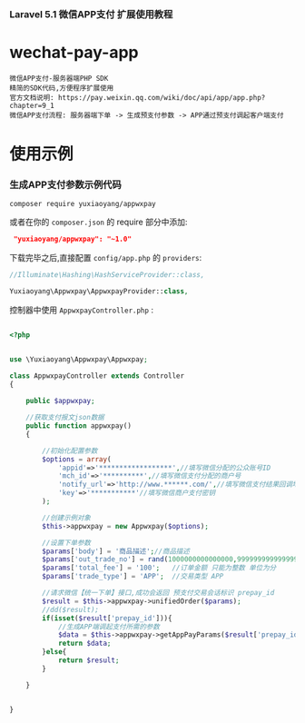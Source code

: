 

### Laravel 5.1 微信APP支付 扩展使用教程

# wechat-pay-app
    微信APP支付-服务器端PHP SDK 
    精简的SDK代码,方便程序扩展使用
    官方文档说明: https://pay.weixin.qq.com/wiki/doc/api/app/app.php?chapter=9_1
    微信APP支付流程: 服务器端下单 -> 生成预支付参数 -> APP通过预支付调起客户端支付
# 使用示例
### 生成APP支付参数示例代码

```
composer require yuxiaoyang/appwxpay
```

或者在你的 `composer.json` 的 require 部分中添加:
```json
 "yuxiaoyang/appwxpay": "~1.0"
```

下载完毕之后,直接配置 `config/app.php` 的 `providers`:

```php
//Illuminate\Hashing\HashServiceProvider::class,

Yuxiaoyang\Appwxpay\AppwxpayProvider::class,
```
控制器中使用 `AppwxpayController.php` :


```php

<?php


use \Yuxiaoyang\Appwxpay\Appwxpay;

class AppwxpayController extends Controller
{
    
    public $appwxpay;

    //获取支付报文json数据
    public function appwxpay()
    {

        //初始化配置参数
        $options = array(
            'appid'=>'******************',//填写微信分配的公众账号ID
            'mch_id'=>'**********',//填写微信支付分配的商户号
            'notify_url'=>'http://www.******.com/',//填写微信支付结果回调地址
            'key'=>'***********'//填写微信商户支付密钥
        );

        //创建示例对象
        $this->appwxpay = new Appwxpay($options);

        //设置下单参数
        $params['body'] = '商品描述';//商品描述
        $params['out_trade_no'] = rand(1000000000000000,9999999999999999);	//自定义的订单号
        $params['total_fee'] = '100';	//订单金额 只能为整数 单位为分
        $params['trade_type'] = 'APP';	//交易类型 APP

        //请求微信【统一下单】接口,成功会返回 预支付交易会话标识 prepay_id
        $result = $this->appwxpay->unifiedOrder($params);
        //dd($result);
        if(isset($result['prepay_id'])){
            //生成APP端调起支付所需的参数
            $data = $this->appwxpay->getAppPayParams($result['prepay_id']);
            return $data;
        }else{
            return $result;
        }

    }


}